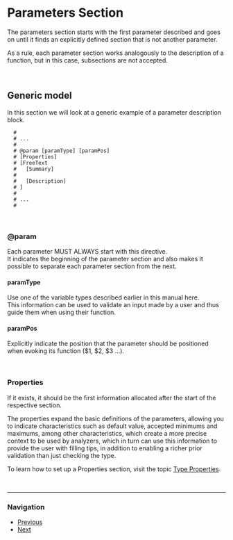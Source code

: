 Parameters Section
================================

The parameters section starts with the first parameter described and goes on 
until it finds an explicitly defined section that is not another parameter.

As a rule, each parameter section works analogously to the description of a 
function, but in this case, subsections are not accepted.


&nbsp;
&nbsp;


## Generic model

In this section we will look at a generic example of a parameter description 
block.  

``` shell
  #
  # ...
  #
  # @param [paramType] [paramPos]
  # [Properties]
  # [FreeText
  #   [Summary]
  #
  #   [Description]
  # ]
  #
  # ...
  #
```


&nbsp;
&nbsp;


### @param

Each parameter MUST ALWAYS start with this directive.  
It indicates the beginning of the parameter section and also makes it possible 
to separate each parameter section from the next.


#### paramType

Use one of the variable types described earlier in this manual here.  
This information can be used to validate an input made by a user and thus guide 
them when using their function.


#### paramPos

Explicitly indicate the position that the parameter should be positioned when 
evoking its function ($1, $2, $3 ...).

&nbsp;


### Properties

If it exists, it should be the first information allocated after the start of 
the respective section.

The properties expand the basic definitions of the parameters, allowing you to 
indicate characteristics such as default value, accepted minimums and maximums, 
among other characteristics, which create a more precise context to be used by 
analyzers, which in turn can use this information to provide the user with 
filling tips, in addition to enabling a richer prior validation than just 
checking the type.

To learn how to set up a Properties section, visit the topic [Type Properties](05.2%20Type%20Properties.md).


&nbsp;
&nbsp;

________________________________________________________________________________

### Navigation

- [Previous](05.0%20Shell%20Docs%20Section.md)
- [Next](05.2%20Type%20Properties.md)
